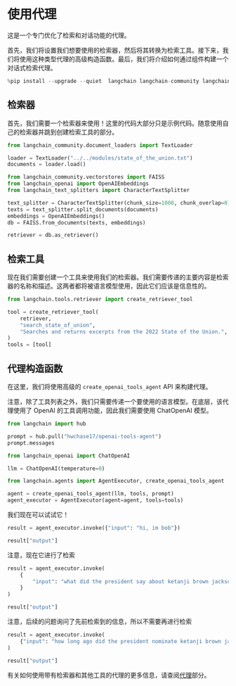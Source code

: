 # 使用代理

这是一个专门优化了检索和对话功能的代理。

首先，我们将设置我们想要使用的检索器，然后将其转换为检索工具。接下来，我们将使用这种类型代理的高级构造函数。最后，我们将介绍如何通过组件构建一个对话式检索代理。

```python
%pip install --upgrade --quiet  langchain langchain-community langchainhub langchain-openai faiss-cpu
```

## 检索器

首先，我们需要一个检索器来使用！这里的代码大部分只是示例代码。随意使用自己的检索器并跳到创建检索工具的部分。

```python
from langchain_community.document_loaders import TextLoader

loader = TextLoader("../../modules/state_of_the_union.txt")
documents = loader.load()
```

```python
from langchain_community.vectorstores import FAISS
from langchain_openai import OpenAIEmbeddings
from langchain_text_splitters import CharacterTextSplitter

text_splitter = CharacterTextSplitter(chunk_size=1000, chunk_overlap=0)
texts = text_splitter.split_documents(documents)
embeddings = OpenAIEmbeddings()
db = FAISS.from_documents(texts, embeddings)
```

```python
retriever = db.as_retriever()
```

## 检索工具

现在我们需要创建一个工具来使用我们的检索器。我们需要传递的主要内容是检索器的名称和描述。这两者都将被语言模型使用，因此它们应该是信息性的。

```python
from langchain.tools.retriever import create_retriever_tool

tool = create_retriever_tool(
    retriever,
    "search_state_of_union",
    "Searches and returns excerpts from the 2022 State of the Union.",
)
tools = [tool]
```

## 代理构造函数

在这里，我们将使用高级的 `create_openai_tools_agent` API 来构建代理。

注意，除了工具列表之外，我们只需要传递一个要使用的语言模型。在底层，该代理使用了 OpenAI 的工具调用功能，因此我们需要使用 ChatOpenAI 模型。

```python
from langchain import hub

prompt = hub.pull("hwchase17/openai-tools-agent")
prompt.messages
```

```python
from langchain_openai import ChatOpenAI

llm = ChatOpenAI(temperature=0)
```

```python
from langchain.agents import AgentExecutor, create_openai_tools_agent

agent = create_openai_tools_agent(llm, tools, prompt)
agent_executor = AgentExecutor(agent=agent, tools=tools)
```

我们现在可以试试它！

```python
result = agent_executor.invoke({"input": "hi, im bob"})
```

```python
result["output"]
```

注意，现在它进行了检索

```python
result = agent_executor.invoke(
    {
        "input": "what did the president say about ketanji brown jackson in the most recent state of the union?"
    }
)
```

```python
result["output"]
```

注意，后续的问题询问了先前检索到的信息，所以不需要再进行检索

```python
result = agent_executor.invoke(
    {"input": "how long ago did the president nominate ketanji brown jackson?"}
)
```

```python
result["output"]
```

有关如何使用带有检索器和其他工具的代理的更多信息，请查阅[代理](/modules/agents)部分。

